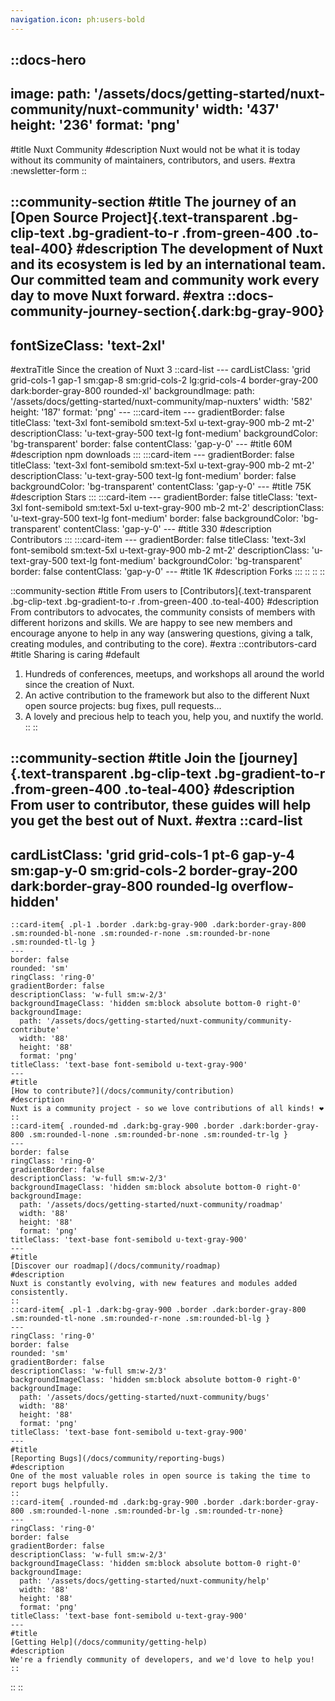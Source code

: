 ```yaml
---
navigation.icon: ph:users-bold
---
```

<!-- markdownlint-disable -->
<!-- @case-police-disable -->

::docs-hero
---
image:
  path: '/assets/docs/getting-started/nuxt-community/nuxt-community'
  width: '437'
  height: '236'
  format: 'png'
---
#title
Nuxt Community
#description
Nuxt would not be what it is today without its community of maintainers, contributors, and users.
#extra
:newsletter-form
::

::community-section
#title
The journey of an [Open Source Project]{.text-transparent .bg-clip-text .bg-gradient-to-r .from-green-400 .to-teal-400}
#description
The development of Nuxt and its ecosystem is led by an international team. Our committed team and community work every day to move Nuxt forward.
#extra
  ::docs-community-journey-section{.dark:bg-gray-900}
  ---
  fontSizeClass: 'text-2xl'
  ---
  #extraTitle
  Since the creation of Nuxt 3
    ::card-list
    ---
    cardListClass: 'grid grid-cols-1 gap-1 sm:gap-8 sm:grid-cols-2 lg:grid-cols-4 border-gray-200 dark:border-gray-800 rounded-xl'
    backgroundImage:
      path: '/assets/docs/getting-started/nuxt-community/map-nuxters'
      width: '582'
      height: '187'
      format: 'png'
    ---
      :::card-item
      ---
      gradientBorder: false
      titleClass: 'text-3xl font-semibold sm:text-5xl u-text-gray-900 mb-2 mt-2'
      descriptionClass: 'u-text-gray-500 text-lg font-medium'
      backgroundColor: 'bg-transparent'
      border: false
      contentClass: 'gap-y-0'
      ---
      #title
      60M
      #description
      npm downloads
      :::
      :::card-item
      ---
      gradientBorder: false
      titleClass: 'text-3xl font-semibold sm:text-5xl u-text-gray-900 mb-2 mt-2'
      descriptionClass: 'u-text-gray-500 text-lg font-medium'
      border: false
      backgroundColor: 'bg-transparent'
      contentClass: 'gap-y-0'
      ---
      #title
      75K
      #description
      Stars
      :::
      :::card-item
      ---
      gradientBorder: false
      titleClass: 'text-3xl font-semibold sm:text-5xl u-text-gray-900 mb-2 mt-2'
      descriptionClass: 'u-text-gray-500 text-lg font-medium'
      border: false
      backgroundColor: 'bg-transparent'
      contentClass: 'gap-y-0'
      ---
      #title
      330
      #description
      Contributors
      :::
      :::card-item
      ---
      gradientBorder: false
      titleClass: 'text-3xl font-semibold sm:text-5xl u-text-gray-900 mb-2 mt-2'
      descriptionClass: 'u-text-gray-500 text-lg font-medium'
      backgroundColor: 'bg-transparent'
      border: false
      contentClass: 'gap-y-0'
      ---
      #title
      1K
      #description
      Forks
      :::
    ::
  ::
::

::community-section
#title
From users to [Contributors]{.text-transparent .bg-clip-text .bg-gradient-to-r .from-green-400 .to-teal-400}
#description
From contributors to advocates, the community consists of members with different horizons and skills. We are happy to see new members and encourage anyone to help in any way (answering questions, giving a talk, creating modules, and contributing to the core).
#extra
  ::contributors-card
  #title
  Sharing is caring
  #default
  1. Hundreds of conferences, meetups, and workshops all around the world since the creation of Nuxt.
  2. An active contribution to the framework but also to the different Nuxt open source projects: bug fixes, pull requests...
  3. A lovely and precious help to teach you, help you, and nuxtify the world.
  ::
::


::community-section
#title
Join the [journey]{.text-transparent .bg-clip-text .bg-gradient-to-r .from-green-400 .to-teal-400}
#description
From user to contributor, these guides will help you get the best out of Nuxt.
#extra
  ::card-list
  ---
  cardListClass: 'grid grid-cols-1 pt-6 gap-y-4 sm:gap-y-0 sm:grid-cols-2 border-gray-200 dark:border-gray-800 rounded-lg overflow-hidden'
  ---
    ::card-item{ .pl-1 .border .dark:bg-gray-900 .dark:border-gray-800 .sm:rounded-bl-none .sm:rounded-r-none .sm:rounded-br-none .sm:rounded-tl-lg }
    ---
    border: false
    rounded: 'sm'
    ringClass: 'ring-0'
    gradientBorder: false
    descriptionClass: 'w-full sm:w-2/3'
    backgroundImageClass: 'hidden sm:block absolute bottom-0 right-0'
    backgroundImage:
      path: '/assets/docs/getting-started/nuxt-community/community-contribute'
      width: '88'
      height: '88'
      format: 'png'
    titleClass: 'text-base font-semibold u-text-gray-900'
    ---
    #title
    [How to contribute?](/docs/community/contribution)
    #description
    Nuxt is a community project - so we love contributions of all kinds! ❤️
    ::
    ::card-item{ .rounded-md .dark:bg-gray-900 .border .dark:border-gray-800 .sm:rounded-l-none .sm:rounded-br-none .sm:rounded-tr-lg }
    ---
    border: false
    ringClass: 'ring-0'
    gradientBorder: false
    descriptionClass: 'w-full sm:w-2/3'
    backgroundImageClass: 'hidden sm:block absolute bottom-0 right-0'
    backgroundImage:
      path: '/assets/docs/getting-started/nuxt-community/roadmap'
      width: '88'
      height: '88'
      format: 'png'
    titleClass: 'text-base font-semibold u-text-gray-900'
    ---
    #title
    [Discover our roadmap](/docs/community/roadmap)
    #description
    Nuxt is constantly evolving, with new features and modules added consistently.
    ::
    ::card-item{ .pl-1 .dark:bg-gray-900 .border .dark:border-gray-800 .sm:rounded-tl-none .sm:rounded-r-none .sm:rounded-bl-lg }
    ---
    ringClass: 'ring-0'
    border: false
    rounded: 'sm'
    gradientBorder: false
    descriptionClass: 'w-full sm:w-2/3'
    backgroundImageClass: 'hidden sm:block absolute bottom-0 right-0'
    backgroundImage:
      path: '/assets/docs/getting-started/nuxt-community/bugs'
      width: '88'
      height: '88'
      format: 'png'
    titleClass: 'text-base font-semibold u-text-gray-900'
    ---
    #title
    [Reporting Bugs](/docs/community/reporting-bugs)
    #description
    One of the most valuable roles in open source is taking the time to report bugs helpfully.
    ::
    ::card-item{ .rounded-md .dark:bg-gray-900 .border .dark:border-gray-800 .sm:rounded-l-none .sm:rounded-br-lg .sm:rounded-tr-none}
    ---
    ringClass: 'ring-0'
    border: false
    gradientBorder: false
    descriptionClass: 'w-full sm:w-2/3'
    backgroundImageClass: 'hidden sm:block absolute bottom-0 right-0'
    backgroundImage:
      path: '/assets/docs/getting-started/nuxt-community/help'
      width: '88'
      height: '88'
      format: 'png'
    titleClass: 'text-base font-semibold u-text-gray-900'
    ---
    #title
    [Getting Help](/docs/community/getting-help)
    #description
    We're a friendly community of developers, and we'd love to help you!
    ::
  ::
::
